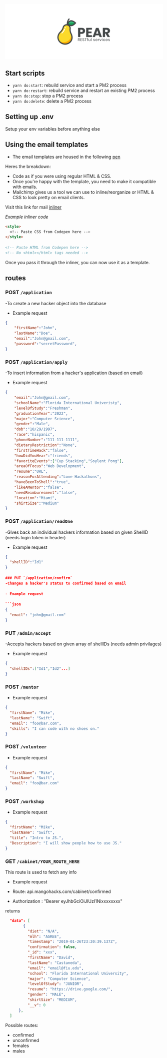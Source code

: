 ![Pear](https://github.com/hackfiu/pear/blob/master/assets/banner.jpg?raw=true)

## Start scripts

- `yarn do:start`: rebuild service and start a PM2 process
- `yarn do:restart`: rebuild service and restart an existing PM2 process
- `yarn do:stop`: stop a PM2 process
- `yarn do:delete`: delete a PM2 process

## Setting up .env

Setup your env variables before anything else

## Using the email templates

- The email templates are housed in the following [pen](https://codepen.io/dashboard/)

Heres the breakdown:

- Code as if you were using regular HTML & CSS.
- Once you're happy with the template, you need to make it compatible with emails.
- Mailchimp gives us a tool we can use to inline/reorganize or HTML & CSS to look pretty on email clients.

Visit this link for mail [inliner](https://templates.mailchimp.com/resources/inline-css/)

_Example inliner code_

```html
<style>
  <!-- Paste CSS from Codepen here -->
</style>

<!-- Paste HTML from Codepen here -->
<!-- No <html></html> tags needed -->
```

Once you pass it through the inliner, you can now use it as a template.

## routes

### POST `/application`
-To create a new hacker object into the database

- Example request

```json
{
	"firstName":"John",
	"lastName":"Doe",
	"email":"John@gmail.com",
	"password":"secretPassword",
}
```

### POST `/application/apply`
-To insert information from a hacker's application (based on email)

- Example request

```json
{
	"email":"John@gmail.com",
	"schoolName":"Florida International Univeristy",
	"levelOfStudy":"Freshman",
	"graduationYear":"2022",
	"major":"Computer Science",
	"gender":"Male",
	"dob":"10/29/1997",
	"race":"hispanic",
	"phoneNumber":"111-111-1111",
	"dietaryRestriction":"None",
	"firstTimeHack":"false",
	"howDidYouHear":"friends",
	"favoriteEvents":["Cup Stacking","Soylent Pong"],
	"areaOfFocus":"Web Development",
	"resume":"URL",
	"reasonForAttending":"Love Hackathons",
	"haveBeenToShell":"true",
	"likeAMentor":"false",
	"needReimburesment":"false",
	"location":"Miami",
	"shirtSize":"Medium"
}
```

### POST `/application/readOne`
-Gives back an individual hackers information based on given ShellID (needs login token in header)

- Example request

```json
{
  "shellID":"Id1"
}

### PUT `/application/confirm`
-Changes a hacker's status to confirmed based on email

- Example request

```json
{
  "email": "john@gmail.com"
}
```

### PUT `/admin/accept`
-Accepts hackers based on given array of shellIDs (needs admin privilages)

- Example request

```json
{
  "shellIDs":["Id1","Id2"...]
}
```

### POST `/mentor`

- Example request

```json
{
  "firstName": "Mike",
  "lastName": "Swift",
  "email": "foo@bar.com",
  "skills": "I can code with no shoes on."
}
```

### POST `/volunteer`

- Example request

```json
{
  "firstName": "Mike",
  "lastName": "Swift",
  "email": "foo@bar.com"
}
```

### POST `/workshop`

- Example request

```json
{
  "firstName": "Mike",
  "lastName": "Swift",
  "title": "Intro to JS.",
  "Description": "I will show people how to use JS."
}
```

### GET `/cabinet/YOUR_ROUTE_HERE`

This route is used to fetch any info

- Example request

- Route: api.mangohacks.com/cabinet/confirmed
- Authorization : "Bearer eyJhbGciOiJIUzI1Nixxxxxxxx"

returns

```json
  "data": [
        {
          "diet": "N/A",
          "mlh": "AGREE",
          "timestamp": "2019-01-26T23:20:39.137Z",
          "confirmation": false,
          "_id": "xxx",
          "firstName": "David",
          "lastName": "Castaneda",
          "email": "email@fiu.edu",
          "school": "Florida International University",
          "major": "Computer Science",
          "levelOfStudy": "JUNIOR",
          "resume": "https://drive.google.com/",
          "gender": "MALE",
          "shirtSize": "MEDIUM",
          "__v": 0
      },
  ]
```


Possible routes:
- confirmed
- unconfirmed
- females
- males

